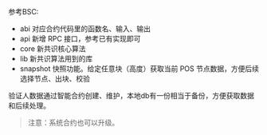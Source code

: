 参考BSC:

* abi 对应合约代码里的函数名、输入、输出
* api 新增 RPC 接口，参考已有实现即可
* core 新共识核心算法
* lib 新共识算法用到的库
* snapshot 快照功能。给定任意块（高度）获取当前 POS 节点数据，方便后续选择节点、出块、校验

验证人数据通过智能合约创建、维护，本地db有一份相当于备份，方便获取数据和后续处理。

> 注意：系统合约也可以升级。



